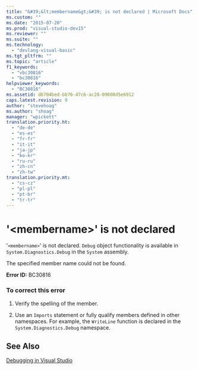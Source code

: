 ```yaml
---
title: "&#39;&lt;membername&gt;&#39; is not declared | Microsoft Docs"
ms.custom: ""
ms.date: "2015-07-20"
ms.prod: "visual-studio-dev15"
ms.reviewer: ""
ms.suite: ""
ms.technology: 
  - "devlang-visual-basic"
ms.tgt_pltfrm: ""
ms.topic: "article"
f1_keywords: 
  - "vbc30816"
  - "bc30816"
helpviewer_keywords: 
  - "BC30816"
ms.assetid: d6704bed-bb76-47c6-ac28-09608d5e6912
caps.latest.revision: 9
author: "stevehoag"
ms.author: "shoag"
manager: "wpickett"
translation.priority.ht: 
  - "de-de"
  - "es-es"
  - "fr-fr"
  - "it-it"
  - "ja-jp"
  - "ko-kr"
  - "ru-ru"
  - "zh-cn"
  - "zh-tw"
translation.priority.mt: 
  - "cs-cz"
  - "pl-pl"
  - "pt-br"
  - "tr-tr"
---
```

# &#39;&lt;membername&gt;&#39; is not declared
'`<membername>`' is not declared. `Debug` object functionality is available in `System.Diagnostics.Debug` in the `System` assembly.  
  
 The specified member name could not be found.  
  
 **Error ID:** BC30816  
  
### To correct this error  
  
1.  Verify the spelling of the member.  
  
2.  Use an `Imports` statement or fully qualify members defined in other namespaces. For example, the `WriteLine` function is declared in the `System.Diagnostics.Debug` namespace.  
  
## See Also  
 [Debugging in Visual Studio](../debugger/debugging-in-visual-studio.md)
